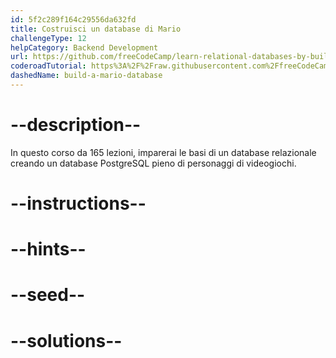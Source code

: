 ```yaml
---
id: 5f2c289f164c29556da632fd
title: Costruisci un database di Mario
challengeType: 12
helpCategory: Backend Development
url: https://github.com/freeCodeCamp/learn-relational-databases-by-building-a-mario-database
coderoadTutorial: https%3A%2F%2Fraw.githubusercontent.com%2FfreeCodeCamp%2Flearn-relational-databases-by-building-a-mario-database%2Fmain%2Ftutorial.json
dashedName: build-a-mario-database
---
```


# --description--

In questo corso da 165 lezioni, imparerai le basi di un database relazionale creando un database PostgreSQL pieno di personaggi di videogiochi.

# --instructions--

# --hints--

# --seed--

# --solutions--

